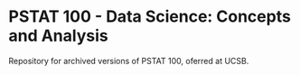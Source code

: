 # PSTAT 100 - Data Science: Concepts and Analysis

Repository for archived versions of PSTAT 100, oferred at UCSB.
